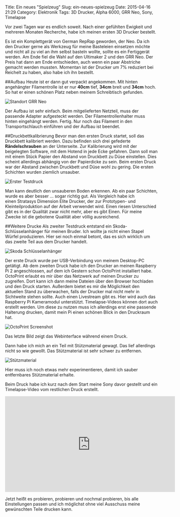 Title: Ein neues "Spielzeug"
Slug: ein-neues-spielzeug
Date: 2015-04-16 21:29
Category: Elektronik
Tags: 3D Drucker, Alpha 6000, GRR Neo, Sony, Timelapse

Vor zwei Tagen war es endlich soweit. Nach einer gefühlten Ewigkeit und mehreren Monaten Recherche, habe ich meinen ersten 3D Drucker bestellt.

Es ist ein Komplettgerät von German RepRap geworden, der Neo. Da ich den Drucker gerne als Werkzeug für meine Basteleien einsetzen möchte und nicht all zu viel an ihm selbst basteln wollte, sollte es ein Fertiggerät werden. Am Ende fiel die Wahl auf den Ultimaker 2 und den GRR Neo. Der Preis hat dann am Ende entschieden, auch wenn ein paar Abstriche gemacht werden mussten. Momentan ist der Drucker um 7% reduziert bei Reichelt zu haben, also habe ich ihn bestellt.

##Aufbau
Heute ist er dann gut verpackt angekommen. Mit hinten angehängter Filamentrolle ist er nur **40cm** tief, **34cm** breit und **34cm** hoch. So hat er einen schönen Platz neben meinem Schreibtisch gefunden.

![Standort GRR Neo](http://www.cronj.de/images/2015/3D_Drucker/IMG_20150416_203451043_HDR.jpg)

Der Aufbau ist sehr einfach. Beim mitgelieferten Netzteil, muss der passende Adapter aufgesteckt werden. Der Filamentrollenhalter muss hinten eingehängt werden. Fertig. Nur noch das Filament in den Transportschlauch einführen und der Aufbau ist beendet.

##Druckbettkalibrierung
Bevor man den ersten Druck startet, soll das Druckbett kalibriert werden. Dazu befinden sich drei gefederte **Rändelschrauben** an der Unterseite. Zur Kalibrierung wird mit der beigelegten Software, mit dem Hotend in jede Ecke gefahren. Dann soll man mit einem Stück Papier den Abstand von Druckbett zu Düse einstellen. Dies scheint allerdings abhängig von der Papierdicke zu sein. Beim ersten Druck war der Abstand zwischen Druckbett und Düse wohl zu gering. Die ersten Schichten wurden ziemlich unsauber.

![Erster Testdruck](http://www.cronj.de/images/2015/3D_Drucker/IMG_20150416_163200968.jpg)

Man kann deutlich den unsauberen Boden erkennen. Ab ein paar Schichten, wurde es aber besser ... sogar richtig gut. Als Vergleich habe ich einen Stratasys Dimension Elite Drucker, der zur Prototypen- und Kleinteilproduktion auf der Arbeit verwendet wird. Einen riesen Unterschied gibt es in der Qualität zwar nicht mehr, aber es gibt Einen. Für meine Zwecke ist die gebotene Qualität aber völlig ausreichend.

##Weitere Drucke
Als zweiter Testdruck entstand ein Skoda-Schlüsselanhänger für meinen Bruder. Ich wollte ja nicht einen Stapel Würfel produzieren. Hier sei noch einmal betont, das es sich wirklich um das zweite Teil aus dem Drucker handelt.

![Skoda Schlüsselanhänger](http://www.cronj.de/images/2015/3D_Drucker/IMG_20150416_172424404_HDR_crop.jpg)

Der erste Druck wurde per USB-Verbindung von meinem Desktop-PC getätigt. Ab dem zweiten Druck habe ich den Drucker an meinen Raspberry Pi 2 angeschlossen, auf dem ich Gestern schon OctoPrint installiert habe. OctoPrint erlaubt es mir über das Netzwerk auf meinen Drucker zu zugreifen. Dort kann ich dann meine Dateien über den Browser hochladen und den Druck starten. Außerdem bietet es mir die Möglichkeit den aktuellen Stand zu überwachen, falls der Drucker mal nicht mehr in Sichtweite stehen sollte. Auch einen Livestream gibt es. Hier wird auch das Raspberry Pi Kameramodul unterstützt. Timelapse-Videos können dort auch erstellt werden. Um diese zu nutzen muss ich allerdings erst eine passende Halterung drucken, damit mein Pi einen schönen Blick in den Druckraum hat.

![OctoPrint Screenshot](http://www.cronj.de/images/2015/3D_Drucker/OctoPrint_Screenshot1.png)

Das letzte Bild zeigt das Webinterface während einem Druck.

Dann habe ich mich an ein Teil mit Stützmaterial gewagt. Das lief allerdings nicht so wie gewollt. Das Stützmaterial ist sehr schwer zu entfernen.

![Stützmaterial](http://www.cronj.de/images/2015/3D_Drucker/IMG_20150416_202238023.jpg)

Hier muss ich noch etwas mehr experimentieren, damit ich sauber entfernbares Stützmaterial erhalte.

Beim Druck habe ich kurz nach dem Start meine Sony davor gestellt und ein Timelapse-Video vom restlichen Druck erstellt.

<iframe width="560" height="315" src="https://www.youtube.com/embed/7E6ZWa6PXmA" frameborder="0" allowfullscreen></iframe>

Jetzt heißt es probieren, probieren und nochmal probieren, bis alle Einstellungen passen und ich möglichst ohne viel Ausschuss meine gewünschten Teile drucken kann.
